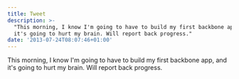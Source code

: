 ```yaml
---
title: Tweet
description: >-
  "This morning, I know I'm going to have to build my first backbone app, and
  it's going to hurt my brain. Will report back progress."
date: '2013-07-24T08:07:46+01:00'
---
```

This morning, I know I'm going to have to build my first backbone app, and it's going to hurt my brain. Will report back progress.

